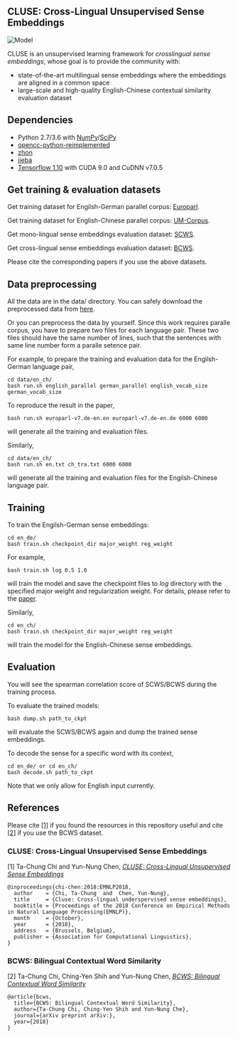 ## CLUSE: Cross-Lingual Unsupervised Sense Embeddings
![Model](https://i.imgur.com/IEhTXFU.png)

CLUSE is an unsupervised learning framework for *crosslingual sense embeddings*, whose goal is to provide the community with:
* state-of-the-art multilingual sense embeddings where the embeddings are aligned in a common space
* large-scale and high-quality English-Chinese contextual similarity evaluation dataset

## Dependencies
* Python 2.7/3.6 with [NumPy](http://www.numpy.org/)/[SciPy](https://www.scipy.org/)
* [opencc-python-reimplemented](https://github.com/yichen0831/opencc-python)
* [zhon](https://zhon.readthedocs.io/en/latest/)
* [jieba](https://github.com/fxsjy/jieba)
* [Tensorflow 1.10](https://www.tensorflow.org/versions/r1.10/) with CUDA 9.0 and CuDNN v7.0.5

## Get training & evaluation datasets
Get training dataset for Engilsh-German parallel corpus: [Europarl](http://www.statmt.org/europarl/).

Get training dataset for English-Chinese parallel corpus: [UM-Corpus](http://nlp2ct.cis.umac.mo/um-corpus/).

Get mono-lingual sense embeddings evaluation dataset: [SCWS](https://www.socher.org/index.php/Main/ImprovingWordRepresentationsViaGlobalContextAndMultipleWordPrototypes).

Get cross-lingual sense embeddings evaluation dataset: [BCWS](https://github.com/MiuLab/BCWS).

Please cite the corresponding papers if you use the above datasets.

## Data preprocessing
All the data are in the data/ directory. You can safely download the preprocessed data from [here]().

Or you can preprocess the data by yourself.
Since this work requires paralle corpus, you have to prepare two files for each language pair. These two files should have the same number of lines, such that the sentences with same line number form a paralle setence pair.

For example, to prepare the training and evaluation data for the Engilsh-German language pair,
```
cd data/en_ch/
bash run.sh english_parallel german_parallel english_vocab_size german_vocab_size
```
To reproduce the result in the paper,
```
bash run.sh europarl-v7.de-en.en europarl-v7.de-en.de 6000 6000
```
will generate all the training and evaluation files.

Similarly,
```
cd data/en_ch/
bash run.sh en.txt ch_tra.txt 6000 6000
```
will generate all the training and evaluation files for the Engilsh-Chinese language pair.

## Training
To train the Engilsh-German sense embeddings:
```
cd en_de/
bash train.sh checkpoint_dir major_weight reg_weight
```
For example,
```
bash train.sh log 0.5 1.0
```
will train the model and save the checkpoint files to *log* directory with the specified major weight and regularization weight. For details, please refer to the [paper]().

Similarly,
```
cd en_ch/
bash train.sh checkpoint_dir major_weight reg_weight
```
will train the model for the English-Chinese sense embeddings.

## Evaluation
You will see the spearman correlation score of SCWS/BCWS during the training process.

To evaluate the trained models:
```
bash dump.sh path_to_ckpt
```
will evaluate the SCWS/BCWS again and dump the trained sense embeddings.

To decode the sense for a specific word with its context,
```
cd en_de/ or cd en_ch/
bash decode.sh path_to_ckpt
```
Note that we only allow for English input currently.

## References
Please cite [[1]]() if you found the resources in this repository useful and cite [[2]]() if you use the BCWS dataset.

### CLUSE: Cross-Lingual Unsupervised Sense Embeddings

[1] Ta-Chung Chi and Yun-Nung Chen, [*CLUSE: Cross-Lingual Unsupervised Sense Embeddings*]()

```
@inproceedings{chi-chen:2018:EMNLP2018,
  author    = {Chi, Ta-Chung  and  Chen, Yun-Nung},
  title     = {Cluse: Cross-lingual underspervised sense embeddings},
  booktitle = {Proceedings of the 2018 Conference on Empirical Methods in Natural Language Processing(EMNLP)},
  month     = {October},
  year      = {2018},
  address   = {Brussels, Belgium},
  publisher = {Association for Computational Linguistics},
}
```

### BCWS: Bilingual Contextual Word Similarity

[2] Ta-Chung Chi, Ching-Yen Shih and Yun-Nung Chen, [*BCWS: Bilingual Contextual Word Similarity*]()

```
@article{bcws,
  title={BCWS: Bilingual Contextual Word Similarity},
  author={Ta-Chung Chi, Ching-Yen Shih and Yun-Nung Che},
  journal={arXiv preprint arXiv:},
  year={2018}
}
```

